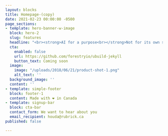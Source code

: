 ```yaml
---
layout: blocks
title: Homepage-(copy)
date: 2021-02-23 00:00:00 -0500
page_sections:
- template: hero-banner-w-image
  block: hero-2
  slug: features
  headline: "<br><strong>AI for a purpose<br></strong>Not for its own sake"
  cta:
    enabled: false
    url: https://github.com/forestryio/ubuild-jekyll
    button_text: Coming soon
  image:
    image: "/uploads/2018/06/21/product-shot-1.png"
    alt_text: ''
  background_image: ''
  content: ''
- template: simple-footer
  block: footer-1
  content: Made with ❤︎ in Canada
- template: signup-bar
  block: cta-bar
  contact_form: We want to hear about you
  email_recipient: houda@rubrick.ca
published: false

---
```

